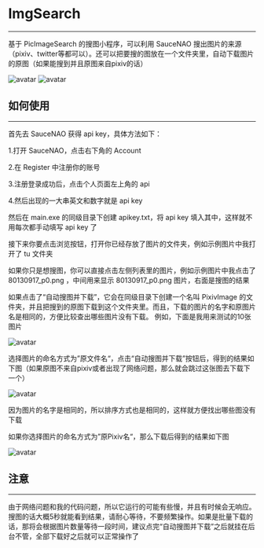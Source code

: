 # ImgSearch
***
基于 PicImageSearch 的搜图小程序，可以利用 SauceNAO 搜出图片的来源（pixiv、twitter等都可以）。还可以把要搜的图放在一个文件夹里，自动下载图片的原图（如果能搜到并且原图来自pixiv的话）

![avatar](https://files.catbox.moe/y0th5c.png)
![avatar](https://files.catbox.moe/zfs9ek.png)

## 如何使用
***
首先去 SauceNAO 获得 api key，具体方法如下：

1.打开 SauceNAO，点击右下角的 Account

2.在 Register 中注册你的账号

3.注册登录成功后，点击个人页面左上角的 api

4.然后出现的一大串英文和数字就是 api key 

然后在 main.exe 的同级目录下创建 apikey.txt，将 api key 填入其中，这样就不用每次都手动填写 api key 了

接下来你要点击浏览按钮，打开你已经存放了图片的文件夹，例如示例图片中我打开了 tu 文件夹

如果你只是想搜图，你可以直接点击左侧列表里的图片，例如示例图片中我点击了 80130917_p0.png ，中间用来显示 80130917_p0.png 图片，右面是搜图的结果

如果点击了“自动搜图并下载”，它会在同级目录下创建一个名叫 PixivImage 的文件夹，并且把搜到的原图下载到这个文件夹里。而且，下载的图片的名字和原图片名是相同的，方便比较查出哪些图片没有下载。
例如，下面是我用来测试的10张图片

![avatar](https://files.catbox.moe/h1qhw4.png)

选择图片的命名方式为”原文件名“，点击“自动搜图并下载”按钮后，得到的结果如下图（如果原图不来自pixiv或者出现了网络问题，那么就会跳过这张图去下载下一个）

![avatar](https://files.catbox.moe/mpfj79.png)

因为图片的名字是相同的，所以排序方式也是相同的，这样就方便找出哪些图没有下载

如果你选择图片的命名方式为”原Pixiv名“，那么下载后得到的结果如下图

![avatar](https://files.catbox.moe/smxglu.png)

## 注意
***
由于网络问题和我的代码问题，所以它运行的可能有些慢，并且有时候会无响应。搜图的话大概5秒就能看到结果，请耐心等待，不要频繁操作。如果是批量下载的话，那将会根据图片数量等待一段时间，建议点完“自动搜图并下载”之后就挂在后台不管，全部下载好之后就可以正常操作了

